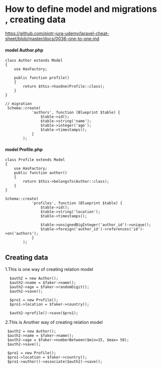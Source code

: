 # How to define model and migrations , creating data
https://github.com/piotr-jura-udemy/laravel-cheat-sheet/blob/master/docs/0036-one-to-one.md

#### model Author.php
```
class Author extends Model
{
    use HasFactory;

    public function profile()
    {
        return $this->hasOne(Profile::class);
    }
}

// migration
 Schema::create(
            'authors', function (Blueprint $table) {
                $table->id();
                $table->string('name');
                $table->integer('age');
                $table->timestamps();
            }
        );

```

#### model Profile.php
```
class Profile extends Model
{
    use HasFactory;
    public function author()
    {
        return $this->belongsTo(Author::class);
    }
}

Schema::create(
            'profiles', function (Blueprint $table) {
                $table->id();
                $table->string('location');
                $table->timestamps();

                $table->unsignedBigInteger('author_id')->unique();
                $table->foreign('author_id')->references('id')->on('authors');
            }
        );
```

## Creating data

1.This is one way of creating relation model
       
```
  $auth2 = new Author();
  $auth2->name = $faker->name();
  $auth2->age = $faker->randomDigit();
  $auth2->save();

  $pro1 = new Profile();
  $pro1->location = $faker->country();

  $auth2->profile()->save($pro1);
 ```
 
 2.This is Another way of creating relation model
 
 ```
  $auth2 = new Author();
  $auth2->name = $faker->name();
  $auth2->age = $faker->numberBetween($min=15, $max= 50);
  $auth2->save();

  $pro1 = new Profile();
  $pro1->location = $faker->country();
  $pro1->author()->associate($auth2)->save();
        
```
        
        





